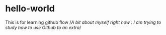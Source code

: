 # hello-world
This is for learning github flow
/*A bit about myself right now : I am trying to study how to use Github to an extra*/
